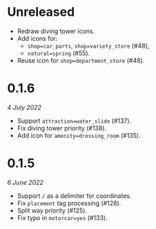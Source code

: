 # Unreleased

- Redraw diving tower icons.
- Add icons for:
  - `shop=car_parts`, `shop=variety_store` (#48),
  - `natural=spring` (#55).
- Reuse icon for `shop=department_store` (#48).

# 0.1.6

_4 July 2022_

- Support `attraction=water_slide` (#137).
- Fix diving tower priority (#138).
- Add icon for `amenity=dressing_room` (#135).

# 0.1.5

_6 June 2022_

- Support `/` as a delimiter for coordinates.
- Fix `placement` tag processing (#128).
- Split way priority (#125).
- Fix typo in `motorcar=yes` (#133).